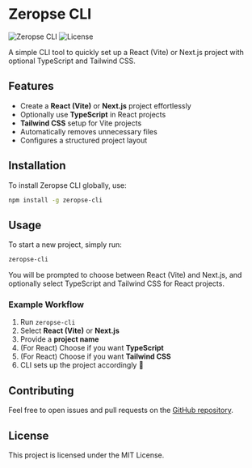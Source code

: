 # Zeropse CLI

![Zeropse CLI](https://img.shields.io/npm/v/zeropse-cli?style=flat-square)
![License](https://img.shields.io/npm/l/zeropse-cli?style=flat-square)

A simple CLI tool to quickly set up a React (Vite) or Next.js project with optional TypeScript and Tailwind CSS.

## Features

- Create a **React (Vite)** or **Next.js** project effortlessly
- Optionally use **TypeScript** in React projects
- **Tailwind CSS** setup for Vite projects
- Automatically removes unnecessary files
- Configures a structured project layout

## Installation

To install Zeropse CLI globally, use:

```sh
npm install -g zeropse-cli
```

## Usage

To start a new project, simply run:

```sh
zeropse-cli
```

You will be prompted to choose between React (Vite) and Next.js, and optionally select TypeScript and Tailwind CSS for React projects.

### Example Workflow

1. Run `zeropse-cli`
2. Select **React (Vite)** or **Next.js**
3. Provide a **project name**
4. (For React) Choose if you want **TypeScript**
5. (For React) Choose if you want **Tailwind CSS**
6. CLI sets up the project accordingly 🎉

## Contributing

Feel free to open issues and pull requests on the [GitHub repository](https://github.com/zeropse/zeropse-cli).

## License

This project is licensed under the MIT License.
